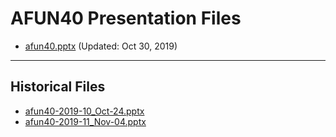 <!--
This is a machine generated file, and should not be edited, as it will be overwritten with future updates.
-->

# AFUN40 Presentation Files

- [afun40.pptx](https://globaleventcdn.blob.core.windows.net/assets/afun/afun40/afun40.pptx) (Updated: Oct 30, 2019)
---
## Historical Files
- [afun40-2019-10_Oct-24.pptx](https://globaleventcdn.blob.core.windows.net/assets/afun/afun40/afun40-2019-10_Oct-24.pptx)
- [afun40-2019-11_Nov-04.pptx](https://globaleventcdn.blob.core.windows.net/assets/afun/afun40/afun40-2019-11_Nov-04.pptx)


